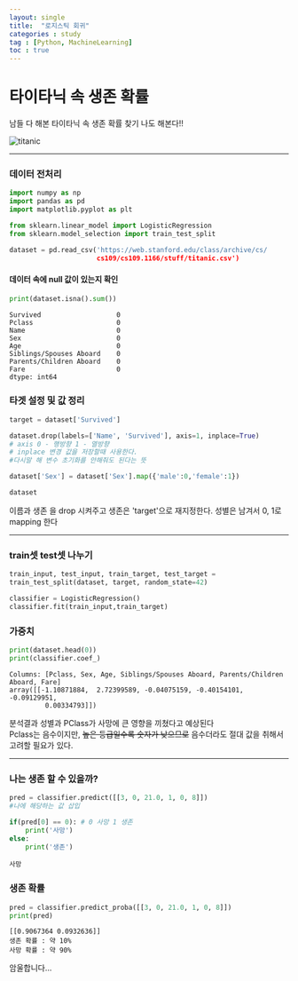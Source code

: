 ```yaml
---
layout: single
title:  "로지스틱 회귀"
categories : study
tag : [Python, MachineLearning]
toc : true
---
```



# 타이타닉 속 생존 확률

남들 다 해본 타이타닉 속 생존 확률 찾기 나도 해본다!!

![titanic](https://img1.daumcdn.net/thumb/R1280x0/?scode=mtistory2&fname=https%3A%2F%2Fblog.kakaocdn.net%2Fdn%2FdLrUgB%2Fbtq4SbEnL9Q%2FzI9kWCpbEhLzH46pPMfz7k%2Fimg.jpg)

------

### 데이터 전처리


```python
import numpy as np
import pandas as pd
import matplotlib.pyplot as plt

from sklearn.linear_model import LogisticRegression
from sklearn.model_selection import train_test_split

dataset = pd.read_csv('https://web.stanford.edu/class/archive/cs/
                      cs109/cs109.1166/stuff/titanic.csv')
```

#### 데이터 속에 null 값이 있는지 확인


```python
print(dataset.isna().sum())
```


    Survived                   0
    Pclass                     0
    Name                       0
    Sex                        0
    Age                        0
    Siblings/Spouses Aboard    0
    Parents/Children Aboard    0
    Fare                       0
    dtype: int64

### 타겟 설정 및 값 정리


```python
target = dataset['Survived']

dataset.drop(labels=['Name', 'Survived'], axis=1, inplace=True)
# axis 0 - 행방향 1 - 열방향
# inplace 변경 값을 저장할때 사용한다. 
#다시말 해 변수 초기화를 안해줘도 된다는 뜻

dataset['Sex'] = dataset['Sex'].map({'male':0,'female':1})

dataset
```

이름과 생존 을 drop 시켜주고 생존은 'target'으로 재지정한다.
성별은 남겨서 0, 1로 mapping 한다

-----

### train셋 test셋 나누기


```python
train_input, test_input, train_target, test_target =
train_test_split(dataset, target, random_state=42)

classifier = LogisticRegression()
classifier.fit(train_input,train_target)

```

### 가중치


```python
print(dataset.head(0))
print(classifier.coef_)
```

    Columns: [Pclass, Sex, Age, Siblings/Spouses Aboard, Parents/Children Aboard, Fare]
    array([[-1.10871884,  2.72399589, -0.04075159, -0.40154101, -0.09129951,
             0.00334793]])

분석결과 성별과 PClass가 사망에 큰 영향을 끼쳤다고 예상된다<br>
Pclass는 음수이지만, ~~높은 등급일수록 숫자가 낮으므로~~  음수더라도 절대 값을 취해서 고려할 필요가 있다.

-----------

### 나는 생존 할 수 있을까?


```python
pred = classifier.predict([[3, 0, 21.0, 1, 0, 8]]) 
#나에 해당하는 값 삽입

if(pred[0] == 0): # 0 사망 1 생존
    print('사망')
else:
    print('생존')
```

    사망

### 생존 확률

```python
pred = classifier.predict_proba([[3, 0, 21.0, 1, 0, 8]])
print(pred)
```

```
[[0.9067364 0.0932636]]
생존 확률 : 약 10%
사망 확률 : 약 90%
```

암울합니다...
